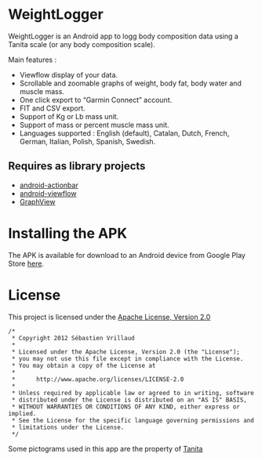 WeightLogger
============

WeightLogger is an Android app to logg body composition data using a Tanita scale (or any body composition scale).

Main features :
* Viewflow display of your data.
* Scrollable and zoomable graphs of weight, body fat, body water and muscle mass.
* One click export to “Garmin Connect” account.
* FIT and CSV export.
* Support of Kg or Lb mass unit.
* Support of mass or percent muscle mass unit.
* Languages supported : English (default), Catalan, Dutch, French, German, Italian, Polish, Spanish, Swedish.

## Requires as library projects
* [android-actionbar](https://github.com/johannilsson/android-actionbar/tree/honeycomb-support)
* [android-viewflow](https://github.com/pakerfeldt/android-viewflow)
* [GraphView](https://github.com/renard314/GraphView)

# Installing the APK

The APK is available for download to an Android device from Google Play Store [here](https://play.google.com/store/apps/details?id=org.kochka.android.weightlogger).

# License

This project is licensed under the [Apache License, Version 2.0](http://www.apache.org/licenses/LICENSE-2.0.html)

    /*
     * Copyright 2012 Sébastien Vrillaud
     *
     * Licensed under the Apache License, Version 2.0 (the "License");
     * you may not use this file except in compliance with the License.
     * You may obtain a copy of the License at
     *
     *      http://www.apache.org/licenses/LICENSE-2.0
     *
     * Unless required by applicable law or agreed to in writing, software
     * distributed under the License is distributed on an "AS IS" BASIS,
     * WITHOUT WARRANTIES OR CONDITIONS OF ANY KIND, either express or implied.
     * See the License for the specific language governing permissions and
     * limitations under the License.
     */

Some pictograms used in this app are the property of [Tanita](http://www.tanita.eu)